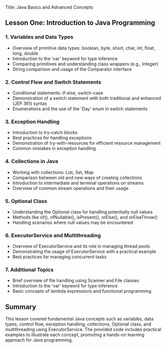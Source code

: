 Title: Java Basics and Advanced Concepts

## Lesson One: Introduction to Java Programming

### 1. Variables and Data Types
- Overview of primitive data types: boolean, byte, short, char, int, float, long, double
- Introduction to the 'var' keyword for type inference
- Comparing primitives and understanding class wrappers (e.g., Integer)
- String comparison and usage of the Comparator interface

### 2. Control Flow and Switch Statements
- Conditional statements: if-else, switch-case
- Demonstration of a switch statement with both traditional and enhanced (JEP 361) syntax
- Enumerations and the use of the 'Day' enum in switch statements

### 3. Exception Handling
- Introduction to try-catch blocks
- Best practices for handling exceptions
- Demonstration of try-with-resources for efficient resource management
- Common mistakes in exception handling

### 4. Collections in Java
- Working with collections: List, Set, Map
- Comparison between old and new ways of creating collections
- Introduction to intermediate and terminal operations on streams
- Overview of common stream operations and their usage

### 5. Optional Class
- Understanding the Optional class for handling potentially null values
- Methods like of(), ofNullable(), isPresent(), orElse(), and orElseThrow()
- Handling scenarios where null values may be encountered

### 6. ExecutorService and Multithreading
- Overview of ExecutorService and its role in managing thread pools
- Demonstrating the usage of ExecutorService with a practical example
- Best practices for managing concurrent tasks

### 7. Additional Topics
- Brief overview of file handling using Scanner and File classes
- Introduction to the 'var' keyword for type inference
- Basic concepts of lambda expressions and functional programming

## Summary
This lesson covered fundamental Java concepts such as variables, data types, control flow, exception handling, collections, Optional class, and multithreading using ExecutorService. The provided code includes practical examples to illustrate each concept, promoting a hands-on learning approach for Java programming.